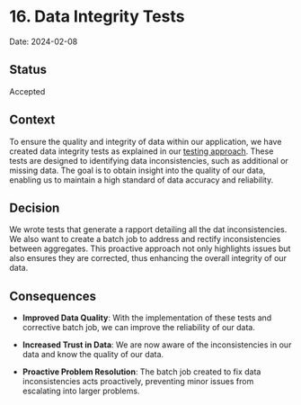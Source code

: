 # 16. Data Integrity Tests

Date: 2024-02-08

## Status

Accepted

## Context

To ensure the quality and integrity of data within our application, we have created data integrity tests as explained in our [testing approach](0006-testing-approach.md).
These tests are designed to identifying data inconsistencies, such as additional or missing data. 
The goal is to obtain insight into the quality of our data, enabling us to maintain a high standard of data accuracy and reliability.

## Decision

We wrote tests that generate a rapport detailing all the dat inconsistencies. 
We also want to create a batch job to address and rectify inconsistencies between aggregates. 
This proactive approach not only highlights issues but also ensures they are corrected, thus enhancing the overall integrity of our data.

## Consequences

- **Improved Data Quality**: With the implementation of these tests and corrective batch job, we can improve the reliability of our data.

- **Increased Trust in Data**: We are now aware of the inconsistencies in our data and know the quality of our data.

- **Proactive Problem Resolution**: The batch job created to fix data inconsistencies acts proactively, preventing minor issues from escalating into larger problems.
